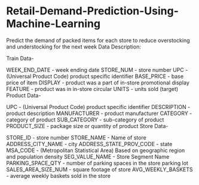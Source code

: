# Retail-Demand-Prediction-Using-Machine-Learning
Predict the demand of packed items for each store to reduce overstocking and 
understocking for the next week
Data Description:

Train Data-

WEEK_END_DATE - week ending date
STORE_NUM - store number
UPC - (Universal Product Code) product specific identifier
BASE_PRICE - base price of item
DISPLAY - product was a part of in-store promotional display
FEATURE - product was in in-store circular
UNITS - units sold (target)
Product Data-

UPC - (Universal Product Code) product specific identifier
DESCRIPTION - product description
MANUFACTURER - product manufacturer
CATEGORY - category of product
SUB_CATEGORY - sub-category of product
PRODUCT_SIZE - package size or quantity of product
Store Data-

STORE_ID - store number
STORE_NAME - Name of store
ADDRESS_CITY_NAME - city
ADDRESS_STATE_PROV_CODE - state
MSA_CODE - (Metropolitan Statistical Area) Based on geographic region and population density
SEG_VALUE_NAME - Store Segment Name
PARKING_SPACE_QTY - number of parking spaces in the store parking lot
SALES_AREA_SIZE_NUM - square footage of store
AVG_WEEKLY_BASKETS - average weekly baskets sold in the store
